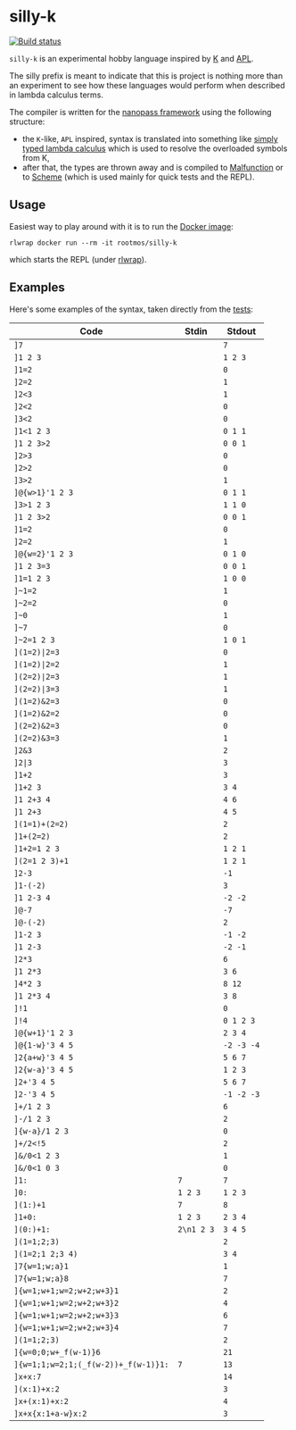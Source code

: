 # silly-k
[![Build status](https://travis-ci.org/rootmos/silly-k.svg?branch=master)](https://travis-ci.org/rootmos/silly-k)

`silly-k` is an experimental hobby language inspired by [K](http://kparc.com/)
and [APL](https://en.wikipedia.org/wiki/APL_(programming_language)).

The silly prefix is meant to indicate that this is project is nothing more than an experiment
to see how these languages would perform when described in lambda calculus terms.

The compiler is written for the [nanopass framework](https://github.com/nanopass/nanopass-framework-scheme)
using the following structure:
* the `K`-like, `APL` inspired, syntax is translated into something like
  [simply typed lambda calculus](https://en.wikipedia.org/wiki/Simply_typed_lambda_calculus)
  which is used to resolve the overloaded symbols from K,
* after that, the types are thrown away and is compiled to
  [Malfunction](https://github.com/stedolan/malfunction) or to
  [Scheme](https://en.wikipedia.org/wiki/Scheme_(programming_language)) (which is used mainly for
  quick tests and the REPL).

## Usage
Easiest way to play around with it is to run the [Docker image](https://hub.docker.com/r/rootmos/silly-k/):
```
rlwrap docker run --rm -it rootmos/silly-k
```
which starts the REPL (under [rlwrap](https://github.com/hanslub42/rlwrap)).

## Examples
Here's some examples of the syntax, taken directly from the [tests](https://github.com/rootmos/silly-k/blob/master/tests.scm):

Code | Stdin | Stdout
---- | ----- | ------
`]7` | | `7`
`]1 2 3` | | `1 2 3`
`]1=2` | | `0`
`]2=2` | | `1`
`]2<3` | | `1`
`]2<2` | | `0`
`]3<2` | | `0`
`]1<1 2 3` | | `0 1 1`
`]1 2 3>2` | | `0 0 1`
`]2>3` | | `0`
`]2>2` | | `0`
`]3>2` | | `1`
`]@{w>1}'1 2 3` | | `0 1 1`
`]3>1 2 3` | | `1 1 0`
`]1 2 3>2` | | `0 0 1`
`]1=2` | | `0`
`]2=2` | | `1`
`]@{w=2}'1 2 3` | | `0 1 0`
`]1 2 3=3` | | `0 0 1`
`]1=1 2 3` | | `1 0 0`
`]~1=2` | | `1`
`]~2=2` | | `0`
`]~0` | | `1`
`]~7` | | `0`
`]~2=1 2 3` | | `1 0 1`
`](1=2)\|2=3` | | `0`
`](1=2)\|2=2` | | `1`
`](2=2)\|2=3` | | `1`
`](2=2)\|3=3` | | `1`
`](1=2)&2=3` | | `0`
`](1=2)&2=2` | | `0`
`](2=2)&2=3` | | `0`
`](2=2)&3=3` | | `1`
`]2&3` | | `2`
`]2\|3` | | `3`
`]1+2` | | `3`
`]1+2 3` | | `3 4`
`]1 2+3 4` | | `4 6`
`]1 2+3` | | `4 5`
`](1=1)+(2=2)` | | `2`
`]1+(2=2)` | | `2`
`]1+2=1 2 3` | | `1 2 1`
`](2=1 2 3)+1` | | `1 2 1`
`]2-3` | | `-1`
`]1-(-2)` | | `3`
`]1 2-3 4` | | `-2 -2`
`]@-7` | | `-7`
`]@-(-2)` | | `2`
`]1-2 3` | | `-1 -2`
`]1 2-3` | | `-2 -1`
`]2*3` | | `6`
`]1 2*3` | | `3 6`
`]4*2 3` | | `8 12`
`]1 2*3 4` | | `3 8`
`]!1` | | `0`
`]!4` | | `0 1 2 3`
`]@{w+1}'1 2 3` | | `2 3 4`
`]@{1-w}'3 4 5` | | `-2 -3 -4`
`]2{a+w}'3 4 5` | | `5 6 7`
`]2{w-a}'3 4 5` | | `1 2 3`
`]2+'3 4 5` | | `5 6 7`
`]2-'3 4 5` | | `-1 -2 -3`
`]+/1 2 3` | | `6`
`]-/1 2 3` | | `2`
`]{w-a}/1 2 3` | | `0`
`]+/2<!5` | | `2`
`]&/0<1 2 3` | | `1`
`]&/0<1 0 3` | | `0`
`]1:` | `7` | `7`
`]0:` | `1 2 3` | `1 2 3`
`](1:)+1` | `7` | `8`
`]1+0:` | `1 2 3` | `2 3 4`
`](0:)+1:` | `2\n1 2 3` | `3 4 5`
`](1=1;2;3)` | | `2`
`](1=2;1 2;3 4)` | | `3 4`
`]7{w=1;w;a}1` | | `1`
`]7{w=1;w;a}8` | | `7`
`]{w=1;w+1;w=2;w+2;w+3}1` | | `2`
`]{w=1;w+1;w=2;w+2;w+3}2` | | `4`
`]{w=1;w+1;w=2;w+2;w+3}3` | | `6`
`]{w=1;w+1;w=2;w+2;w+3}4` | | `7`
`](1=1;2;3)` | | `2`
`]{w=0;0;w+_f(w-1)}6` | | `21`
`]{w=1;1;w=2;1;(_f(w-2))+_f(w-1)}1:` | `7` | `13`
`]x+x:7` | | `14`
`](x:1)+x:2` | | `3`
`]x+(x:1)+x:2` | | `4`
`]x+x{x:1+a-w}x:2` | | `3`
